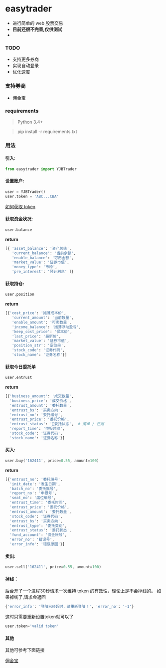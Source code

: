 # easytrader

* 进行简单的 web 股票交易
* **目前还很不完善,仅供测试**
* 
### TODO

* 支持更多券商
* 实现自动登录
* 优化速度

### 支持券商

* 佣金宝

### requirements
> Python 3.4+
 
> pip install -r requirements.txt

### 用法

#### 引入:

```python
from easytrader import YJBTrader
```

#### 设置账户:

```python
user = YJBTrader()
user.token = 'ABC...CBA'
```

[如何获取 token](http://www.jisilu.cn/question/42707)

#### 获取资金状况:

```python
user.balance
```

**return**
```python
[{ 'asset_balance': '资产总值',
   'current_balance': '当前余额',
   'enable_balance': '可用金额',
   'market_value': '证券市值',
   'money_type': '币种',
   'pre_interest': '预计利息' ]}

```

#### 获取持仓:

```python
user.position
```

**return**
```python
[{'cost_price': '摊薄成本价',
   'current_amount': '当前数量',
   'enable_amount': '可卖数量',
   'income_balance': '摊薄浮动盈亏',
   'keep_cost_price': '保本价',
   'last_price': '最新价',
   'market_value': '证券市值',
   'position_str': '定位串',
   'stock_code': '证券代码',
   'stock_name': '证券名称'}]

```

#### 获取今日委托单
```python
user.entrust
```

**return** 

```python
[{'business_amount': '成交数量',
  'business_price': '成交价格',
  'entrust_amount': '委托数量',
  'entrust_bs': '买卖方向',
  'entrust_no': '委托编号',
  'entrust_price': '委托价格',
  'entrust_status': '委托状态',  # 废单 / 已报
  'report_time': '申报时间',
  'stock_code': '证券代码',
  'stock_name': '证券名称'}]

```


#### 买入:

```python
user.buy('162411', price=0.55, amount=100)
```

**return** 

```python
[{'entrust_no': '委托编号',
  'init_date': '发生日期',
  'batch_no': '委托批号',
  'report_no': '申报号',
  'seat_no': '席位编号',
  'entrust_time': '委托时间',
  'entrust_price': '委托价格',
  'entrust_amount': '委托数量',
  'stock_code': '证券代码',
  'entrust_bs': '买卖方向',
  'entrust_type': '委托类别',
  'entrust_status': '委托状态',
  'fund_account': '资金帐号',
  'error_no': '错误号',
  'error_info': '错误原因'}]
```

#### 卖出:

```python
user.sell('162411', price=0.55, amount=100)
```

#### 掉线：

后台开了一个进程30秒请求一次维持 token 的有效性，理论上是不会掉线的。
如果掉线了,请求会返回

```python
{'error_info': '登陆已经超时，请重新登陆！', 'error_no': '-1'}
```

这时只需要重新设置token就可以了

```python
user.token='valid token'
```

#### 其他
其他可参考下面链接

[佣金宝](http://www.jisilu.cn/question/42707)

